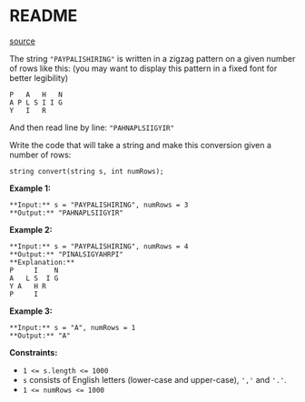 # README #
[source](https://leetcode.com/problems/zigzag-conversion/)

The string `"PAYPALISHIRING"` is written in a zigzag pattern on a given number of rows like this: (you may want to display this pattern in a fixed font for better legibility)

```
P   A   H   N
A P L S I I G
Y   I   R
```

And then read line by line: `"PAHNAPLSIIGYIR"`

Write the code that will take a string and make this conversion given a number of rows:

```
string convert(string s, int numRows);
```


**Example 1:**

```
**Input:** s = "PAYPALISHIRING", numRows = 3
**Output:** "PAHNAPLSIIGYIR"
```

**Example 2:**

```
**Input:** s = "PAYPALISHIRING", numRows = 4
**Output:** "PINALSIGYAHRPI"
**Explanation:**
P     I    N
A   L S  I G
Y A   H R
P     I
```

**Example 3:**

```
**Input:** s = "A", numRows = 1
**Output:** "A"
```


**Constraints:**


+ `1 <= s.length <= 1000`
+ `s` consists of English letters (lower-case and upper-case), `','` and `'.'`.
+ `1 <= numRows <= 1000`


